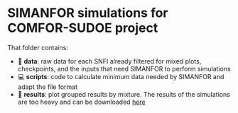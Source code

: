 # SIMANFOR simulations for COMFOR-SUDOE project


That folder contains:

- :floppy_disk: **data**: raw data for each SNFI already filtered for mixed plots, checkpoints, and the inputs that need SIMANFOR to perform simulations
- :computer: **scripts**: code to calculate minimum data needed by SIMANFOR and adapt the file format
- :pushpin: **results**: plot grouped results by mixture. The results of the simulations are too heavy and can be downloaded [here](https://uvaes-my.sharepoint.com/:f:/g/personal/aitor_vazquez_veloso_uva_es/EizXE6VVvaJBjtQriwA34vUBSxMJILJmDK1S96i50rE79Q?e=KDZN95)
